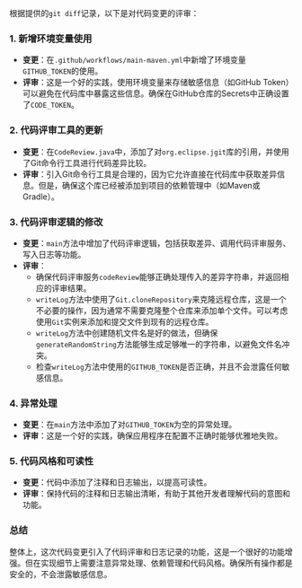 根据提供的`git diff`记录，以下是对代码变更的评审：

### 1. 新增环境变量使用
- **变更**：在`.github/workflows/main-maven.yml`中新增了环境变量`GITHUB_TOKEN`的使用。
- **评审**：这是一个好的实践，使用环境变量来存储敏感信息（如GitHub Token）可以避免在代码库中暴露这些信息。确保在GitHub仓库的Secrets中正确设置了`CODE_TOKEN`。

### 2. 代码评审工具的更新
- **变更**：在`CodeReview.java`中，添加了对`org.eclipse.jgit`库的引用，并使用了Git命令行工具进行代码差异比较。
- **评审**：引入Git命令行工具是合理的，因为它允许直接在代码库中获取差异信息。但是，确保这个库已经被添加到项目的依赖管理中（如Maven或Gradle）。

### 3. 代码评审逻辑的修改
- **变更**：`main`方法中增加了代码评审逻辑，包括获取差异、调用代码评审服务、写入日志等功能。
- **评审**：
  - 确保代码评审服务`codeReview`能够正确处理传入的差异字符串，并返回相应的评审结果。
  - `writeLog`方法中使用了`Git.cloneRepository`来克隆远程仓库，这是一个不必要的操作，因为通常不需要克隆整个仓库来添加单个文件。可以考虑使用`Git`实例来添加和提交文件到现有的远程仓库。
  - `writeLog`方法中创建随机文件名是好的做法，但确保`generateRandomString`方法能够生成足够唯一的字符串，以避免文件名冲突。
  - 检查`writeLog`方法中使用的`GITHUB_TOKEN`是否正确，并且不会泄露任何敏感信息。

### 4. 异常处理
- **变更**：在`main`方法中添加了对`GITHUB_TOKEN`为空的异常处理。
- **评审**：这是一个好的实践，确保应用程序在配置不正确时能够优雅地失败。

### 5. 代码风格和可读性
- **变更**：代码中添加了注释和日志输出，以提高可读性。
- **评审**：保持代码的注释和日志输出清晰，有助于其他开发者理解代码的意图和功能。

### 总结
整体上，这次代码变更引入了代码评审和日志记录的功能，这是一个很好的功能增强。但在实现细节上需要注意异常处理、依赖管理和代码风格。确保所有操作都是安全的，不会泄露敏感信息。